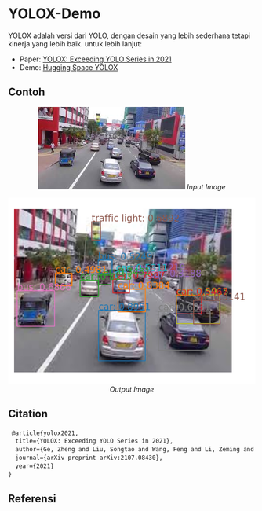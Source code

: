 # YOLOX-Demo

YOLOX adalah versi dari YOLO, dengan desain yang lebih sederhana tetapi kinerja yang lebih baik. 
untuk lebih lanjut: 

- Paper: [YOLOX: Exceeding YOLO Series in 2021](https://arxiv.org/abs/2107.08430) 
- Demo: [Hugging Space YOLOX](https://huggingface.co/spaces/Sultannn/YOLOX-Demo) 

## Contoh

<p align="center">
 <img src="https://github.com/sultanbst123/YOLOX-Demo/blob/main/images_1.jpeg"><i> Input Image </i>
</p>

<p align="center">
 <img src="https://github.com/sultanbst123/YOLOX-Demo/blob/main/download.png"><i> Output Image </i>
</p>

## Citation

```latex
 @article{yolox2021,
  title={YOLOX: Exceeding YOLO Series in 2021},
  author={Ge, Zheng and Liu, Songtao and Wang, Feng and Li, Zeming and Sun, Jian},
  journal={arXiv preprint arXiv:2107.08430},
  year={2021}
}
```
## Referensi 

